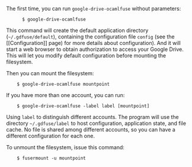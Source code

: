 The first time, you can run `google-drive-ocamlfuse` without parameters:

          $ google-drive-ocamlfuse

This command will create the default application directory (`~/.gdfuse/default`), containing the configuration file `config` (see the [[Configuration]] page) for more details about configuration). And it will start a web browser to obtain authorization to access your Google Drive. This will let you modify default configuration before mounting the filesystem.

Then you can mount the filesystem:

        $ google-drive-ocamlfuse mountpoint

If you have more than one account, you can run:

        $ google-drive-ocamlfuse -label label [mountpoint]

Using `label` to distinguish different accounts. The program will use the directory `~/.gdfuse/label` to host configuration, application state, and file cache. No file is shared among different accounts, so you can have a different configuration for each one.

To unmount the filesystem, issue this command:

        $ fusermount -u mountpoint
